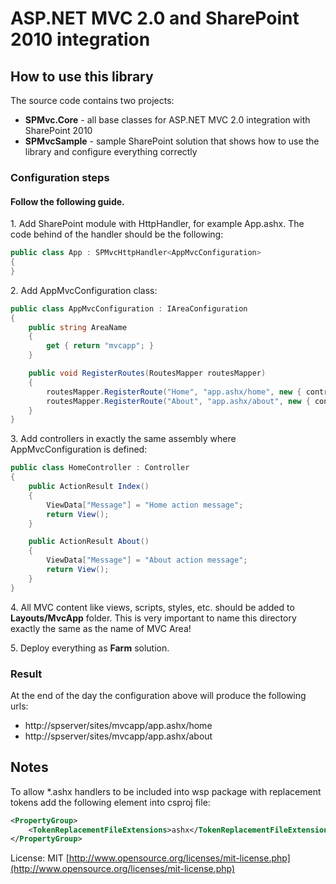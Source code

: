 ASP.NET MVC 2.0 and SharePoint 2010 integration
===============================================

How to use this library
-----------------------

The source code contains two projects:

- **SPMvc.Core** - all base classes for ASP.NET MVC 2.0 integration with SharePoint 2010
- **SPMvcSample** - sample SharePoint solution that shows how to use the library and configure everything correctly

### Configuration steps
#### Follow the following guide.

1\. Add SharePoint module with HttpHandler, for example App.ashx. The code behind of the handler should be the following:

```cs
public class App : SPMvcHttpHandler<AppMvcConfiguration>
{
}
```

2\. Add AppMvcConfiguration class:

```cs
public class AppMvcConfiguration : IAreaConfiguration
{
	public string AreaName
	{
		get { return "mvcapp"; }
	}

	public void RegisterRoutes(RoutesMapper routesMapper)
	{
		routesMapper.RegisterRoute("Home", "app.ashx/home", new { controller = "Home", action = "Index" });
		routesMapper.RegisterRoute("About", "app.ashx/about", new { controller = "Home", action = "About" });
	}
}
```

3\. Add controllers in exactly the same assembly where AppMvcConfiguration is defined:

```cs
public class HomeController : Controller
{
	public ActionResult Index()
	{
		ViewData["Message"] = "Home action message";
		return View();
	}

	public ActionResult About()
	{
		ViewData["Message"] = "About action message";
		return View();
	}
}
```

4\. All MVC content like views, scripts, styles, etc. should be added to **Layouts/MvcApp** folder. This is very important to name this directory exactly the same as the name of MVC Area!

5\. Deploy everything as **Farm** solution.

### Result

At the end of the day the configuration above will produce the following urls:

* http://spserver/sites/mvcapp/app.ashx/home
* http://spserver/sites/mvcapp/app.ashx/about

Notes
-----

To allow *.ashx handlers to be included into wsp package with replacement tokens add the following element into csproj file:

```xml
<PropertyGroup>
	<TokenReplacementFileExtensions>ashx</TokenReplacementFileExtensions>
</PropertyGroup>
```

License: MIT [http://www.opensource.org/licenses/mit-license.php](http://www.opensource.org/licenses/mit-license.php)